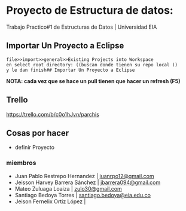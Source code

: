 # Proyecto de Estructura de datos: 
Trabajo Practico#1 de Estructuras de Datos | Universidad EIA
## Importar Un Proyecto a Eclipse
	file>>import>>general>>Existing Projects into Workspace
	en select root directory: ((buscan donde tienen su repo local ))
	y le dan finish## Importar Un Proyecto a Eclipse 
	
__NOTA: cada vez que se hace un pull tienen que hacer un refresh (F5)__
## Trello
https://trello.com/b/c0o1hJvn/parchis
## Cosas por hacer
* definir Proyecto

### miembros
*  Juan Pablo Restrepo Hernandez | juanrpo12@gmail.com
*  Jeisson  Harvey Barrera Sánchez | jbarrera094@gmail.com
*  Mateo Zuluaga Loaiza | zulo30@gmail.com
*  Santiago Bedoya Torres | santiago.bedoya@eia.edu.co
*  Jeison Fernelix Ortiz López  | 
